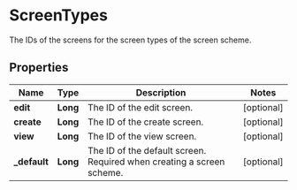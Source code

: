 

# ScreenTypes

The IDs of the screens for the screen types of the screen scheme.

## Properties

Name | Type | Description | Notes
------------ | ------------- | ------------- | -------------
**edit** | **Long** | The ID of the edit screen. |  [optional]
**create** | **Long** | The ID of the create screen. |  [optional]
**view** | **Long** | The ID of the view screen. |  [optional]
**_default** | **Long** | The ID of the default screen. Required when creating a screen scheme. |  [optional]



